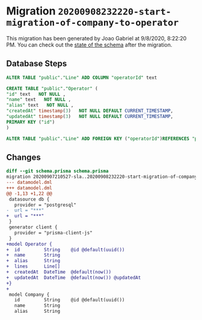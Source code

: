 # Migration `20200908232220-start-migration-of-company-to-operator`

This migration has been generated by Joao Gabriel at 9/8/2020, 8:22:20 PM.
You can check out the [state of the schema](./schema.prisma) after the migration.

## Database Steps

```sql
ALTER TABLE "public"."Line" ADD COLUMN "operatorId" text   

CREATE TABLE "public"."Operator" (
"id" text   NOT NULL ,
"name" text   NOT NULL ,
"alias" text   NOT NULL ,
"createdAt" timestamp(3)   NOT NULL DEFAULT CURRENT_TIMESTAMP,
"updatedAt" timestamp(3)   NOT NULL DEFAULT CURRENT_TIMESTAMP,
PRIMARY KEY ("id")
)

ALTER TABLE "public"."Line" ADD FOREIGN KEY ("operatorId")REFERENCES "public"."Operator"("id") ON DELETE SET NULL ON UPDATE CASCADE
```

## Changes

```diff
diff --git schema.prisma schema.prisma
migration 20200907210527-sla..20200908232220-start-migration-of-company-to-operator
--- datamodel.dml
+++ datamodel.dml
@@ -1,13 +1,22 @@
 datasource db {
   provider = "postgresql"
-  url = "***"
+  url = "***"
 }
 generator client {
   provider = "prisma-client-js"
 }
+model Operator {
+  id         String    @id @default(uuid())
+  name       String
+  alias      String
+  lines      Line[]
+  createdAt  DateTime  @default(now())
+  updatedAt  DateTime  @default(now()) @updatedAt
+}
+
 model Company {
   id         String    @id @default(uuid())
   name       String
   alias      String
```


